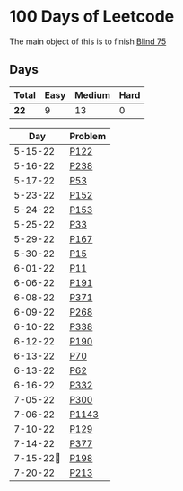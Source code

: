 # 100 Days of Leetcode

The main object of this is to finish [Blind 75](https://leetcode.com/discuss/general-discussion/460599/blind-75-leetcode-questions)

## Days

| Total  | Easy | Medium | Hard |
| ------ | ---- | ------ | ---- |
| **22** | 9    | 13      | 0    |


| Day       | Problem                                                                     |
| --------- | --------------------------------------------------------------------------- |
| 5-15-22   | [P122](https://leetcode.com/problems/best-time-to-buy-and-sell-stock/)      |
| 5-16-22   | [P238](https://leetcode.com/problems/product-of-array-except-self/)         |
| 5-17-22   | [P53](https://leetcode.com/problems/maximum-subarray/)                      |
| 5-23-22   | [P152](https://leetcode.com/problems/maximum-product-subarray/)             |
| 5-24-22   | [P153](https://leetcode.com/problems/find-minimum-in-rotated-sorted-array/) |
| 5-25-22   | [P33](https://leetcode.com/problems/search-in-rotated-sorted-array/)        |
| 5-29-22   | [P167](https://leetcode.com/problems/two-sum-ii-input-array-is-sorted/)     |
| 5-30-22   | [P15](https://leetcode.com/problems/3sum/)                                  |
| 6-01-22   | [P11](https://leetcode.com/problems/container-with-most-water/)             |
| 6-06-22   | [P191](https://leetcode.com/problems/number-of-1-bits/)                     |
| 6-08-22   | [P371](https://leetcode.com/problems/sum-of-two-integers/)                  |
| 6-09-22   | [P268](https://leetcode.com/problems/missing-number/)                       |
| 6-10-22   | [P338](https://leetcode.com/problems/counting-bits/)                        |
| 6-12-22   | [P190](https://leetcode.com/problems/reverse-bits/submissions/)             |
| 6-13-22   | [P70](https://leetcode.com/problems/climbing-stairs/)                       |
| 6-13-22   | [P62](https://leetcode.com/problems/unique-paths/)                          |
| 6-16-22   | [P332](https://leetcode.com/problems/coin-change/)                          |
| 7-05-22   | [P300](https://leetcode.com/problems/longest-increasing-subsequence/)       |
| 7-06-22   | [P1143](https://leetcode.com/problems/longest-common-subsequence/)          |
| 7-10-22   | [P129](https://leetcode.com/problems/word-break/)                           |
| 7-14-22   | [P377](https://leetcode.com/problems/combination-sum-iv/)                   |
| 7-15-22🎂 | [P198](https://leetcode.com/problems/house-robber/)                         |
| 7-20-22   | [P213](https://leetcode.com/problems/house-robber-ii/)                                                                            |
